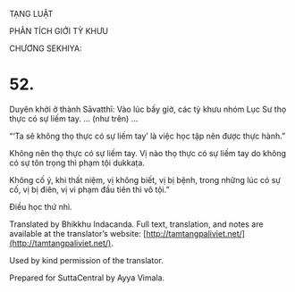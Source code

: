  

TẠNG LUẬT

PHÂN TÍCH GIỚI TỲ KHƯU

CHƯƠNG SEKHIYA:

# 52.

Duyên khởi ở thành Sāvatthī: Vào lúc bấy giờ, các tỳ khưu nhóm Lục Sư thọ thực có sự liếm tay. … (như trên) …

“‘Ta sẽ không thọ thực có sự liếm tay’ là việc học tập nên được thực hành.”

Không nên thọ thực có sự liếm tay. Vị nào thọ thực có sự liếm tay do không có sự tôn trọng thì phạm tội dukkaṭa.

Không cố ý, khi thất niệm, vị không biết, vị bị bệnh, trong những lúc có sự cố, vị bị điên, vị vi phạm đầu tiên thì vô tội.”

Điều học thứ nhì.

Translated by Bhikkhu Indacanda. Full text, translation, and notes are available at the translator’s website: [http://tamtangpaliviet.net/](http://tamtangpaliviet.net/).

Used by kind permission of the translator.

Prepared for SuttaCentral by Ayya Vimala.